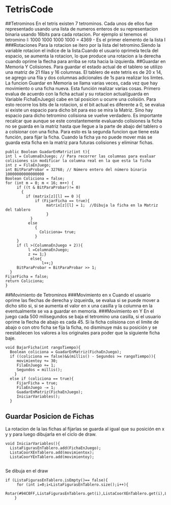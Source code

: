 # TetrisCode
##Tetrominos
En el tetris existen 7 tetrominos. Cada unos de ellos fue representado usando una lista de numeros enteros de su representacion binaria usando 16bits para cada rotacion. 
Por ejemplo si tenemos el tetromino I:
1000
1000
1000
1000
= 4369 - Es el primer elemento de la lista I
###Rotaciones
Para la rotacion se itero por la lista del tetromino.Siendo la variable rotacion el indice de la lista.Cuando el usuario oprimela tecla del espacio, se aumenta la rotacion, lo que produce una rotacion a la derecha cuando oprime la flecha para arriba se rota hacia la izquierda.
##Guardar en Memoria Y Colisiones.
Para guardar el estado actual de el tablero se utilizo una matriz de 21 filas y 16 columnas. El tablero de este tetris es de 20 x 14, se agrego una fila y dos columnas adicionales de 1s para realizar los limtes.
La funcion Guardar en Memoria se llama varias veces, cada vez que hay movimiento o una ficha nueva. Esta función realizar varias cosas. Primero evalua de acuerdo con la ficha actual y su rotacion actual(guarda en Variable FichaEnJuego) cabe en tal posicion u ocurre una colisión. Para esto recorre los bits de la rotacion, si el bit actual es diferente a 0, se evalua si existe un espacio para dicho bit para eso se mira la Matriz. Sino hay espacio para dicho tetromino colisiona se vuelve verdadero. Es importante recalcar que aunque se este constantemente evaluando colisiones la ficha no se guarda en la matriz hasta que llegue a la parte de abajo del tablero o a colsionar con una ficha. Para esto es la segunda funcion que tiene esta función, para fijar la ficha. Cuando la ficha ya no puede mover más se guarda esta ficha en la matriz para futuras colisiones y eliminar fichas.
```
public Boolean GuadarEnMatriz(int t){
int l = ColumnaEnJuego; // Para recorrer las columnas para evaluar colisiones sin modificar la columna real en la que esta la ficha
int z = FilaEnJuego;
int BitParaProbar = 32768; // Número entero del número binario 10000000000000000
Boolean Coliciona = false;
for (int m = 0; m < 16; m++) {      
     if ((t & BitParaProbar)!= 0)
       {
         if (matrix[z][l] == 0 ){
             if (FijarFicha == true){
                  matrix[z][l] = 1;  //Dibuja la ficha en la Matriz del tablero
                  }
           }
          else
             {
               Coliciona= true;
             }
     }
     if (l >(ColumnaEnJuego + 2)){
          l =ColumnaEnJuego;
          z += 1;}
           else{
                l++;} 
     BitParaProbar = BitParaProbar >> 1;    
  }
FijarFicha = false;
return Coliciona;
}

```
##Movimiento de Tetrominos
###Movimiento en x
Cuando el usuario oprime las flechas de derecha y izqueirda, se evalua si se puede mover a dicho sitio si, si se aumenta el valor en x una casilla y la columna en la eventualmente se va a guardar en memoria.
###Movimiento en Y
En el juego cada 500 milisegundos se baja el tetromino una casilla, si el usuario oprime la flecha de abajo es cada 45. Si la ficha colisiona con el limite de abajo o con otro ficha se fija la ficha, no disminuye más su posición y se reestablecen los valores a los originales para poder que la siguiente ficha baje.
```
void BajarFicha(int rangoTiempo){
  Boolean coliciona = GuadarEnMatriz(FichaEnJuego);
  if ((coliciona == false)&&(millis() - Segundos >= rangoTiempo)){
     movimientoy += 30;
     FilaEnJuego += 1;
     Segundos = millis();
    }
  else if (coliciona == true){
     FijarFicha = true;
     FilaEnJuego -= 1;
     GuadarEnMatriz(FichaEnJuego);
     IniciarVariables();
  }

```
## Guardar Posicion de Fichas
La rotacion de la las fichas al fijarlas se guarda al igual que su posición en x  y y para luego dibujarla en el ciclo de draw.
```
void IniciarVariables(){
  ListaFigurasEnTablero.add(FichaEnJuego);
  ListaCoorXEnTablero.add(movimientox);
  ListaCoorYEnTablero.add(movimientoy);
  
```
Se dibuja en el draw
```
if (ListaFigurasEnTablero.isEmpty()== false){
     for (int i=0;i<ListaFigurasEnTablero.size();i++){
       Rotar(#94C0FF,ListaFigurasEnTablero.get(i),ListaCoorXEnTablero.get(i),ListaCoorYEnTablero.get(i));}
    }
```
